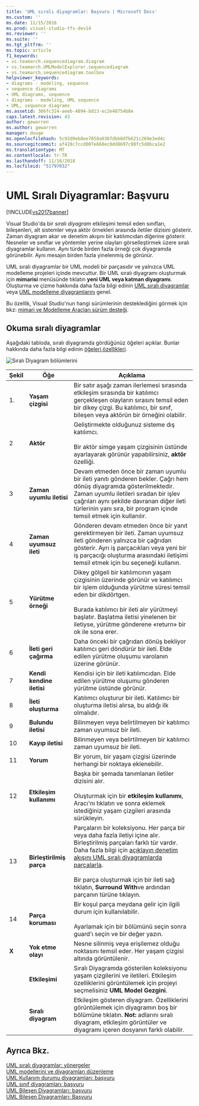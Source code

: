 ```yaml
---
title: 'UML sıralı diyagramlar: Başvuru | Microsoft Docs'
ms.custom: ''
ms.date: 11/15/2016
ms.prod: visual-studio-tfs-dev14
ms.reviewer: ''
ms.suite: ''
ms.tgt_pltfrm: ''
ms.topic: article
f1_keywords:
- vs.teamarch.sequencediagram.diagram
- vs.teamarch.UMLModelExplorer.sequencediagram
- vs.teamarch.sequencediagram.toolbox
helpviewer_keywords:
- diagrams - modeling, sequence
- sequence diagrams
- UML diagrams, sequence
- diagrams - modeling, UML sequence
- UML, sequence diagrams
ms.assetid: 366fc324-aeeb-4894-bd13-ec2e40754b8e
caps.latest.revision: 43
author: gewarren
ms.author: gewarren
manager: douge
ms.openlocfilehash: 5c92d9eb8ee7858a036fdbb8dfb621c269e3ed4c
ms.sourcegitcommit: af428c7ccd007e668ec0dd8697c88fc5d8bca1e2
ms.translationtype: MT
ms.contentlocale: tr-TR
ms.lasthandoff: 11/16/2018
ms.locfileid: "51797032"
---
```

# <a name="uml-sequence-diagrams-reference"></a>UML Sıralı Diyagramlar: Başvuru
[!INCLUDE[vs2017banner](../includes/vs2017banner.md)]

Visual Studio'da bir *sıralı diyagram* etkileşimi temsil eden sınıfları, bileşenleri, alt sistemler veya aktör örnekleri arasında iletiler dizisini gösterir. Zaman diyagram akar ve denetim akışını bir katılımcıdan diğerine gösterir. Nesneler ve sınıflar ve yöntemler yerine olayları görselleştirmek üzere sıralı diyagramlar kullanın. Aynı türde birden fazla örneği çok diyagramda görünebilir. Aynı mesajın birden fazla yinelenmiş de görünür.  
  
 UML sıralı diyagramlar bir UML modeli bir parçasıdır ve yalnızca UML modelleme projeleri içinde mevcuttur. Bir UML sıralı diyagramı oluşturmak için **mimarisi** menüsünde tıklatın **yeni UML veya katman diyagramı**. Oluşturma ve çizme hakkında daha fazla bilgi edinin [UML sıralı diyagramlar](../modeling/uml-sequence-diagrams-guidelines.md) veya [UML modelleme diyagramlarını](../modeling/edit-uml-models-and-diagrams.md) genel.  
  
 Bu özellik, Visual Studio'nun hangi sürümlerinin desteklediğini görmek için bkz: [mimari ve Modelleme Araçları sürüm desteği](../modeling/what-s-new-for-design-in-visual-studio.md#VersionSupport).  
  
## <a name="reading-sequence-diagrams"></a>Okuma sıralı diyagramlar  
 Aşağıdaki tabloda, sıralı diyagramda gördüğünüz öğeleri açıklar. Bunlar hakkında daha fazla bilgi edinin [öğeleri özellikleri](../modeling/properties-of-elements-on-uml-sequence-diagrams.md).  
  
 ![Sıralı Diyagram bölümlerini](../modeling/media/uml-sequence.png "UML_Sequence")  
  
|**Şekil**|**Öğe**|**Açıklama**|  
|---------------|-----------------|---------------------|  
|1.|**Yaşam çizgisi**|Bir satır aşağı zaman ilerlemesi sırasında etkileşim sırasında bir katılımcı gerçekleşen olayların sırasını temsil eden bir dikey çizgi. Bu katılımcı, bir sınıf, bileşen veya aktörün bir örneğini olabilir.|  
|2|**Aktör**|Geliştirmekte olduğunuz sisteme dış katılımcı.<br /><br /> Bir aktör simge yaşam çizgisinin üstünde ayarlayarak görünür yapabilirsiniz, **aktör** özelliği.|  
|3|**Zaman uyumlu iletisi**|Devam etmeden önce bir zaman uyumlu bir ileti yanıtı gönderen bekler. Çağrı hem dönüş diyagramda gösterilmektedir. Zaman uyumlu iletileri sıradan bir işlev çağrıları aynı şekilde davranan diğer ileti türlerinin yanı sıra, bir program içinde temsil etmek için kullanılır.|  
|4|**Zaman uyumsuz ileti**|Gönderen devam etmeden önce bir yanıt gerektirmeyen bir ileti. Zaman uyumsuz ileti gönderen yalnızca bir çağrıdan gösterir. Ayrı iş parçacıkları veya yeni bir iş parçacığı oluşturma arasındaki iletişimi temsil etmek için bu seçeneği kullanın.|  
|5|**Yürütme örneği**|Dikey gölgeli bir katılımcının yaşam çizgisinin üzerinde görünür ve katılımcı bir işlem olduğunda yürütme süresi temsil eden bir dikdörtgen.<br /><br /> Burada katılımcı bir ileti alır yürütmeyi başlatır. Başlatma iletisi yinelenen bir iletiyse, yürütme gönderene «return» bir ok ile sona erer.|  
|6|**İleti geri çağırma**|Daha önceki bir çağrıdan dönüş bekliyor katılımcı geri döndürür bir ileti. Elde edilen yürütme oluşumu varolanın üzerine görünür.|  
|7|**Kendi kendine iletisi**|Kendisi için bir ileti katılımcıdan. Elde edilen yürütme oluşumu gönderen yürütme üstünde görünür.|  
|8|**İleti oluşturma**|Katılımcı oluşturur bir ileti. Katılımcı bir oluşturma iletisi alırsa, bu aldığı ilk olmalıdır.|  
|9|**Bulundu iletisi**|Bilinmeyen veya belirtilmeyen bir katılımcı zaman uyumsuz bir ileti.|  
|10|**Kayıp iletisi**|Bilinmeyen veya belirtilmeyen bir katılımcı zaman uyumsuz bir ileti.|  
|11|**Yorum**|Bir yorum, bir yaşam çizgisi üzerinde herhangi bir noktaya eklenebilir.|  
|12|**Etkileşim kullanımı**|Başka bir şemada tanımlanan iletiler dizisini alır.<br /><br /> Oluşturmak için bir **etkileşim kullanımı**, Aracı'nı tıklatın ve sonra eklemek istediğiniz yaşam çizgileri arasında sürükleyin.|  
|13|**Birleştirilmiş parça**|Parçaların bir koleksiyonu. Her parça bir veya daha fazla iletiyi içine alır. Birleştirilmiş parçaları farklı tür vardır. Daha fazla bilgi için [açıklayın denetim akışını UML sıralı diyagramlarda parçalarla](../modeling/describe-control-flow-with-fragments-on-uml-sequence-diagrams.md).<br /><br /> Bir parça oluşturmak için bir ileti sağ tıklatın, **Surround With**ve ardından parçanın türüne tıklayın.|  
|14|**Parça koruması**|Bir koşul parça meydana gelir için ilgili durum için kullanılabilir.<br /><br /> Ayarlamak için bir bölümünü seçin sonra guard'ı seçin ve bir değer yazın.|  
|**X**|**Yok etme olayı**|Nesne silinmiş veya erişilemez olduğu noktasını temsil eder. Her yaşam çizgisi altında görüntülenir.|  
||**Etkileşimi**|Sıralı Diyagramda gösterilen koleksiyonu yaşam çizgilerini ve iletileri. Etkileşim özelliklerini görüntülemek için projeyi seçmelisiniz **UML Model Gezgini**.|  
||**Sıralı diyagram**|Etkileşim gösteren diyagram. Özelliklerini görüntülemek için diyagramın boş bir bölümüne tıklatın. **Not:** adlarını sıralı diyagram, etkileşim görüntüler ve diyagramı içeren dosyanın farklı olabilir.|  
  
## <a name="see-also"></a>Ayrıca Bkz.  
 [UML sıralı diyagramlar: yönergeler](../modeling/uml-sequence-diagrams-guidelines.md)   
 [UML modellerini ve diyagramları düzenleme](../modeling/edit-uml-models-and-diagrams.md)   
 [UML Kullanım durumu diyagramları: başvuru](../modeling/uml-use-case-diagrams-reference.md)   
 [UML sınıf diyagramları: başvuru](../modeling/uml-class-diagrams-reference.md)   
 [UML Bileşen Diyagramları: başvuru](../modeling/uml-component-diagrams-reference.md)   
 [UML Bileşen Diyagramları: Başvuru](../modeling/uml-component-diagrams-reference.md)




